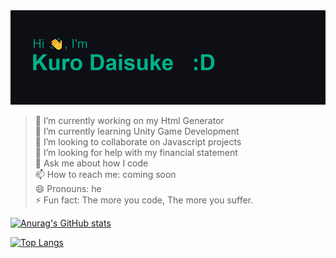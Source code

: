 <img src="https://github.com/Kur0Daisuke/Kur0Daisuke/blob/0d7edc41ba4c00858fc5ef9456baec048f6d7ea8/header.png" alt="just a programmer">

> 🔭 I’m currently working on my Html Generator <br>
> 🌱 I’m currently learning Unity Game Development <br>
> 👯 I’m looking to collaborate on Javascript projects <br>
> 🤔 I’m looking for help with my financial statement <br>
> 💬 Ask me about how I code <br>
> 📫 How to reach me: coming soon <br> 
> 😄 Pronouns: he <br> 
> ⚡ Fun fact: The more you code, The more you suffer.


[![Anurag's GitHub stats](https://github-readme-stats.vercel.app/api?username=Kur0Daisuke&theme=gotham)](https://github.com/anuraghazra/github-readme-stats)


[![Top Langs](https://github-readme-stats.vercel.app/api/top-langs/?username=Kur0Daisuke&theme=gotham&layout=compact)](https://github.com/anuraghazra/github-readme-stats)

